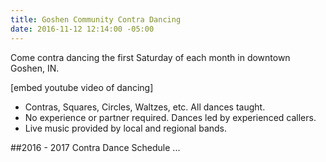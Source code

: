 ```yaml
---
title: Goshen Community Contra Dancing
date: 2016-11-12 12:14:00 -05:00
---
```


Come contra dancing the first Saturday of each month in downtown Goshen, IN.

[embed youtube video of dancing]

- Contras, Squares, Circles, Waltzes, etc. All dances taught. 
- No experience or partner required. Dances led by experienced callers. 
- Live music provided by local and regional bands. 

##2016 - 2017 Contra Dance Schedule
...